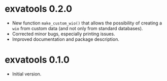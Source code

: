 # exvatools 0.2.0

* New function `make_custom_wio()` that allows the possibility of creating
  a `wio` from custom data (and not only from standard databases).
* Corrected minor bugs, especially printing issues.
* Improved documentation and package description.

# exvatools 0.1.0

* Initial version.
